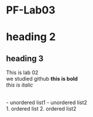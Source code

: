 # PF-Lab03
# heading 2
## heading 3

This is lab 02
<br/>
we studied github
**this is bold**
<br/>
_this is italic_

<br/>
- unordered list1
- unordered list2
<br/>
1. ordered list
2. ordered list2
  

 
